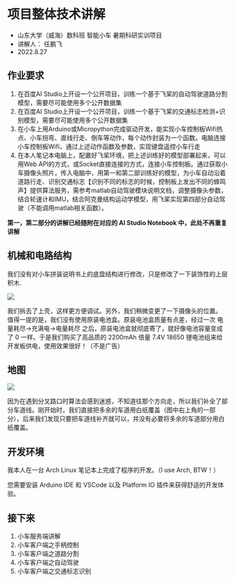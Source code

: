 # 项目整体技术讲解

- 山东大学（威海）数科班 智能小车 暑期科研实训项目
- 讲解人： 任鹏飞
- 2022.8.27

## 作业要求

1. 在百度AI Studio上开设一个公开项目，训练一个基于飞桨的自动驾驶道路分割模型，需要尽可能使用多个公开数据集
2. 在百度AI Studio上开设一个公开项目，训练一个基于飞桨的交通标志检测+识别模型，需要尽可能使用多个公开数据集
3. 在小车上用Arduino或Micropython完成驱动开发，能实现小车控制板Wifi热点、小车拐弯、直线行走、倒车等动作，每个动作封装为一个函数。电脑连接小车控制板Wifi，通过上述动作函数及参数，实现键盘遥控小车行走
4. 在本人笔记本电脑上，配置好飞桨环境，把上述训练好的模型部署起来，可以用Web API的方式，或Socket直接连接的方式，连接小车控制板。通过获取小车摄像头照片，传入电脑中，用第一和第二部训练好的模型，为小车自动沿着道路行走、识别交通标志【识别不同的标志的时候，控制板上发出不同的蜂鸣声】提供算法服务，需参考matlab自动驾驶模块说明文档，调整摄像头参数，结合轮速计和IMU，结合阿克曼结构运动学模型，用飞桨实现第四部分自动驾驶（不能调用matlab相关函数）。

**第一，第二部分的讲解已经随附在对应的 AI Studio Notebook 中，此处不再重复讲解**

## 机械和电路结构

我们没有对小车拼装说明书上的底盘结构进行修改，只是修改了一下装饰性的上层积木.

![](../README.assets/IMG_20220826_190538.jpg)

我们拆去了上壳，这样更方便调试。另外，我们稍微变更了一下摄像头的位置。 值得一提的是，我们没有使用原装电池盒。原装电池盒质量有点差，经过一次 电量耗尽->充满电->电量耗尽 之后，原装电池盒就彻底寄了，就好像电池容量变成了 0 一样。于是我们购买了高品质的 2200mAh 倍量 7.4V 18650 锂电池组来给开发板供电，使用效果很好！（不是广告）

## 地图

![](../README.assets/IMG_20220826_190447.jpg)

因为在遇到分叉路口时算法会感到迷惑，不知道往那个方向走，所以我们补全了部分车道线。刚开始时，我们直接把多余的车道用白纸覆盖（图中右上角的一部分），后来我们发现只要把车道线补齐就可以，并没有必要将多余的车道部分用白纸覆盖。

## 开发环境

我本人在一台 Arch Linux 笔记本上完成了程序的开发。（I use Arch, BTW！）

您需要安装 Arduino IDE 和 VSCode 以及 Platform IO 插件来获得舒适的开发体验。

## 接下来

1. 小车服务端讲解
2. 小车客户端之手柄控制
3. 小车客户端之道路分割
4. 小车客户端之自动驾驶
5. 小车客户端之交通标志识别